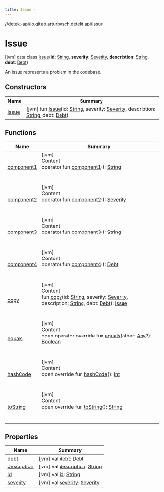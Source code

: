 ```yaml
---
title: Issue -
---
```

//[detekt-api](../../index.md)/[io.gitlab.arturbosch.detekt.api](../index.md)/[Issue](index.md)



# Issue  
 [jvm] data class [Issue](index.md)(**id**: [String](https://kotlinlang.org/api/latest/jvm/stdlib/kotlin/-string/index.html), **severity**: [Severity](../-severity/index.md), **description**: [String](https://kotlinlang.org/api/latest/jvm/stdlib/kotlin/-string/index.html), **debt**: [Debt](../-debt/index.md))

An issue represents a problem in the codebase.

   


## Constructors  
  
|  Name|  Summary| 
|---|---|
| <a name="io.gitlab.arturbosch.detekt.api/Issue/Issue/#kotlin.String#io.gitlab.arturbosch.detekt.api.Severity#kotlin.String#io.gitlab.arturbosch.detekt.api.Debt/PointingToDeclaration/"></a>[Issue](-issue.md)| <a name="io.gitlab.arturbosch.detekt.api/Issue/Issue/#kotlin.String#io.gitlab.arturbosch.detekt.api.Severity#kotlin.String#io.gitlab.arturbosch.detekt.api.Debt/PointingToDeclaration/"></a> [jvm] fun [Issue](-issue.md)(id: [String](https://kotlinlang.org/api/latest/jvm/stdlib/kotlin/-string/index.html), severity: [Severity](../-severity/index.md), description: [String](https://kotlinlang.org/api/latest/jvm/stdlib/kotlin/-string/index.html), debt: [Debt](../-debt/index.md))   <br>


## Functions  
  
|  Name|  Summary| 
|---|---|
| <a name="io.gitlab.arturbosch.detekt.api/Issue/component1/#/PointingToDeclaration/"></a>[component1](component1.md)| <a name="io.gitlab.arturbosch.detekt.api/Issue/component1/#/PointingToDeclaration/"></a>[jvm]  <br>Content  <br>operator fun [component1](component1.md)(): [String](https://kotlinlang.org/api/latest/jvm/stdlib/kotlin/-string/index.html)  <br><br><br>
| <a name="io.gitlab.arturbosch.detekt.api/Issue/component2/#/PointingToDeclaration/"></a>[component2](component2.md)| <a name="io.gitlab.arturbosch.detekt.api/Issue/component2/#/PointingToDeclaration/"></a>[jvm]  <br>Content  <br>operator fun [component2](component2.md)(): [Severity](../-severity/index.md)  <br><br><br>
| <a name="io.gitlab.arturbosch.detekt.api/Issue/component3/#/PointingToDeclaration/"></a>[component3](component3.md)| <a name="io.gitlab.arturbosch.detekt.api/Issue/component3/#/PointingToDeclaration/"></a>[jvm]  <br>Content  <br>operator fun [component3](component3.md)(): [String](https://kotlinlang.org/api/latest/jvm/stdlib/kotlin/-string/index.html)  <br><br><br>
| <a name="io.gitlab.arturbosch.detekt.api/Issue/component4/#/PointingToDeclaration/"></a>[component4](component4.md)| <a name="io.gitlab.arturbosch.detekt.api/Issue/component4/#/PointingToDeclaration/"></a>[jvm]  <br>Content  <br>operator fun [component4](component4.md)(): [Debt](../-debt/index.md)  <br><br><br>
| <a name="io.gitlab.arturbosch.detekt.api/Issue/copy/#kotlin.String#io.gitlab.arturbosch.detekt.api.Severity#kotlin.String#io.gitlab.arturbosch.detekt.api.Debt/PointingToDeclaration/"></a>[copy](copy.md)| <a name="io.gitlab.arturbosch.detekt.api/Issue/copy/#kotlin.String#io.gitlab.arturbosch.detekt.api.Severity#kotlin.String#io.gitlab.arturbosch.detekt.api.Debt/PointingToDeclaration/"></a>[jvm]  <br>Content  <br>fun [copy](copy.md)(id: [String](https://kotlinlang.org/api/latest/jvm/stdlib/kotlin/-string/index.html), severity: [Severity](../-severity/index.md), description: [String](https://kotlinlang.org/api/latest/jvm/stdlib/kotlin/-string/index.html), debt: [Debt](../-debt/index.md)): [Issue](index.md)  <br><br><br>
| <a name="kotlin/Any/equals/#kotlin.Any?/PointingToDeclaration/"></a>[equals](../../io.gitlab.arturbosch.detekt.api.internal/-yaml-config/-companion/index.md#%5Bkotlin%2FAny%2Fequals%2F%23kotlin.Any%3F%2FPointingToDeclaration%2F%5D%2FFunctions%2F-931080397)| <a name="kotlin/Any/equals/#kotlin.Any?/PointingToDeclaration/"></a>[jvm]  <br>Content  <br>open operator override fun [equals](../../io.gitlab.arturbosch.detekt.api.internal/-yaml-config/-companion/index.md#%5Bkotlin%2FAny%2Fequals%2F%23kotlin.Any%3F%2FPointingToDeclaration%2F%5D%2FFunctions%2F-931080397)(other: [Any](https://kotlinlang.org/api/latest/jvm/stdlib/kotlin/-any/index.html)?): [Boolean](https://kotlinlang.org/api/latest/jvm/stdlib/kotlin/-boolean/index.html)  <br><br><br>
| <a name="kotlin/Any/hashCode/#/PointingToDeclaration/"></a>[hashCode](../../io.gitlab.arturbosch.detekt.api.internal/-yaml-config/-companion/index.md#%5Bkotlin%2FAny%2FhashCode%2F%23%2FPointingToDeclaration%2F%5D%2FFunctions%2F-931080397)| <a name="kotlin/Any/hashCode/#/PointingToDeclaration/"></a>[jvm]  <br>Content  <br>open override fun [hashCode](../../io.gitlab.arturbosch.detekt.api.internal/-yaml-config/-companion/index.md#%5Bkotlin%2FAny%2FhashCode%2F%23%2FPointingToDeclaration%2F%5D%2FFunctions%2F-931080397)(): [Int](https://kotlinlang.org/api/latest/jvm/stdlib/kotlin/-int/index.html)  <br><br><br>
| <a name="io.gitlab.arturbosch.detekt.api/Issue/toString/#/PointingToDeclaration/"></a>[toString](to-string.md)| <a name="io.gitlab.arturbosch.detekt.api/Issue/toString/#/PointingToDeclaration/"></a>[jvm]  <br>Content  <br>open override fun [toString](to-string.md)(): [String](https://kotlinlang.org/api/latest/jvm/stdlib/kotlin/-string/index.html)  <br><br><br>


## Properties  
  
|  Name|  Summary| 
|---|---|
| <a name="io.gitlab.arturbosch.detekt.api/Issue/debt/#/PointingToDeclaration/"></a>[debt](debt.md)| <a name="io.gitlab.arturbosch.detekt.api/Issue/debt/#/PointingToDeclaration/"></a> [jvm] val [debt](debt.md): [Debt](../-debt/index.md)   <br>
| <a name="io.gitlab.arturbosch.detekt.api/Issue/description/#/PointingToDeclaration/"></a>[description](description.md)| <a name="io.gitlab.arturbosch.detekt.api/Issue/description/#/PointingToDeclaration/"></a> [jvm] val [description](description.md): [String](https://kotlinlang.org/api/latest/jvm/stdlib/kotlin/-string/index.html)   <br>
| <a name="io.gitlab.arturbosch.detekt.api/Issue/id/#/PointingToDeclaration/"></a>[id](id.md)| <a name="io.gitlab.arturbosch.detekt.api/Issue/id/#/PointingToDeclaration/"></a> [jvm] val [id](id.md): [String](https://kotlinlang.org/api/latest/jvm/stdlib/kotlin/-string/index.html)   <br>
| <a name="io.gitlab.arturbosch.detekt.api/Issue/severity/#/PointingToDeclaration/"></a>[severity](severity.md)| <a name="io.gitlab.arturbosch.detekt.api/Issue/severity/#/PointingToDeclaration/"></a> [jvm] val [severity](severity.md): [Severity](../-severity/index.md)   <br>

